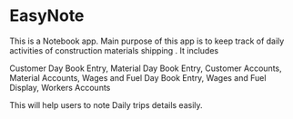 # EasyNote

This is a Notebook app. Main purpose of this app is to keep track of daily activities of construction materials shipping .
It includes 

Customer Day Book Entry,
Material Day Book Entry,
Customer Accounts,
Material Accounts,
Wages and Fuel Day Book Entry,
Wages and Fuel Display,
Workers Accounts


This will help users to note Daily trips details easily.
